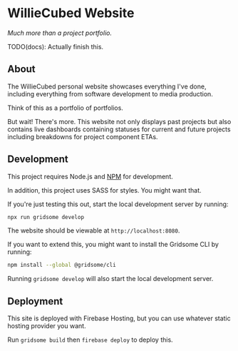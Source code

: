 # WillieCubed Website
*Much more than a project portfolio.*

TODO(docs): Actually finish this.

## About
The WillieCubed personal website showcases everything I've done, including
everything from software development to media production.

Think of this as a portfolio of portfolios.

But wait! There's more. This website not only displays past projects but also
contains live dashboards containing statuses for current and future projects
including breakdowns for project component ETAs.

## Development
This project requires Node.js and [NPM](https://www.npmjs.com/) for development.

In addition, this project uses SASS for styles. You might want that.

If you're just testing this out, start the local development server by running:
```bash
npx run gridsome develop
```

The website should be viewable at `http://localhost:8080`.

If you want to extend this, you might want to install the Gridsome CLI by
running:
```bash
npm install --global @gridsome/cli
```

Running `gridsome develop` will also start the local development server.

## Deployment
This site is deployed with Firebase Hosting, but you can use whatever static
hosting provider you want.

Run `gridsome build` then `firebase deploy` to deploy this.